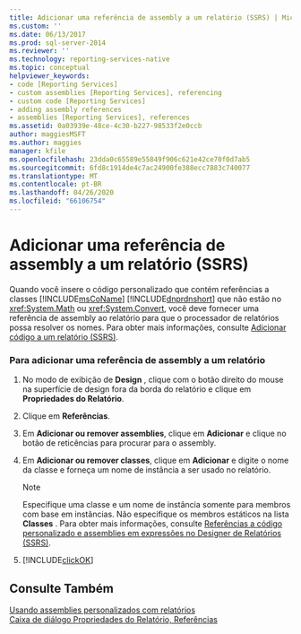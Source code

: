 ```yaml
---
title: Adicionar uma referência de assembly a um relatório (SSRS) | Microsoft Docs
ms.custom: ''
ms.date: 06/13/2017
ms.prod: sql-server-2014
ms.reviewer: ''
ms.technology: reporting-services-native
ms.topic: conceptual
helpviewer_keywords:
- code [Reporting Services]
- custom assemblies [Reporting Services], referencing
- custom code [Reporting Services]
- adding assembly references
- assemblies [Reporting Services], references
ms.assetid: 0a03939e-48ce-4c30-b227-98533f2e0ccb
author: maggiesMSFT
ms.author: maggies
manager: kfile
ms.openlocfilehash: 23dda0c65589e55849f906c621e42ce70f0d7ab5
ms.sourcegitcommit: 6fd8c1914de4c7ac24900fe388ecc7883c740077
ms.translationtype: MT
ms.contentlocale: pt-BR
ms.lasthandoff: 04/26/2020
ms.locfileid: "66106754"
---
```

# <a name="add-an-assembly-reference-to-a-report-ssrs"></a>Adicionar uma referência de assembly a um relatório (SSRS)
  Quando você insere o código personalizado que contém referências a classes [!INCLUDE[msCoName](../../includes/msconame-md.md)] [!INCLUDE[dnprdnshort](../../includes/dnprdnshort-md.md)] que não estão no <xref:System.Math> ou <xref:System.Convert>, você deve fornecer uma referência de assembly ao relatório para que o processador de relatórios possa resolver os nomes. Para obter mais informações, consulte [Adicionar código a um relatório &#40;SSRS&#41;](add-code-to-a-report-ssrs.md).  
  
### <a name="to-add-an-assembly-reference-to-a-report"></a>Para adicionar uma referência de assembly a um relatório  
  
1.  No modo de exibição de **Design** , clique com o botão direito do mouse na superfície de design fora da borda do relatório e clique em **Propriedades do Relatório**.  
  
2.  Clique em **Referências**.  
  
3.  Em **Adicionar ou remover assemblies**, clique em **Adicionar** e clique no botão de reticências para procurar para o assembly.  
  
4.  Em **Adicionar ou remover classes**, clique em **Adicionar** e digite o nome da classe e forneça um nome de instância a ser usado no relatório.  
  
    > [!NOTE]  
    >  Especifique uma classe e um nome de instância somente para membros com base em instâncias. Não especifique os membros estáticos na lista **Classes** . Para obter mais informações, consulte [Referências a código personalizado e assemblies em expressões no Designer de Relatórios &#40;SSRS&#41;](custom-code-and-assembly-references-in-expressions-in-report-designer-ssrs.md).  
  
5.  [!INCLUDE[clickOK](../../includes/clickok-md.md)]  
  
## <a name="see-also"></a>Consulte Também  
 [Usando assemblies personalizados com relatórios](../custom-assemblies/using-custom-assemblies-with-reports.md)   
 [Caixa de diálogo Propriedades do Relatório, Referências](../report-properties-dialog-box-references.md)  
  
  
